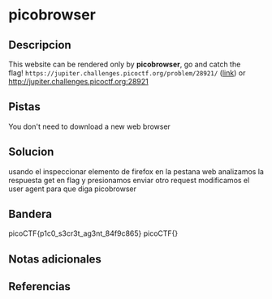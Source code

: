 # picobrowser


## Descripcion
This website can be rendered only by **picobrowser**, go and catch the flag! `https://jupiter.challenges.picoctf.org/problem/28921/` ([link](https://jupiter.challenges.picoctf.org/problem/28921/)) or http://jupiter.challenges.picoctf.org:28921
## Pistas
You don't need to download a new web browser

## Solucion
usando el inspeccionar elemento de firefox en la pestana web analizamos la respuesta get en flag y presionamos enviar otro request
modificamos el user agent para que diga picobrowser
## Bandera
picoCTF{p1c0_s3cr3t_ag3nt_84f9c865}
picoCTF{}
## Notas adicionales


## Referencias
